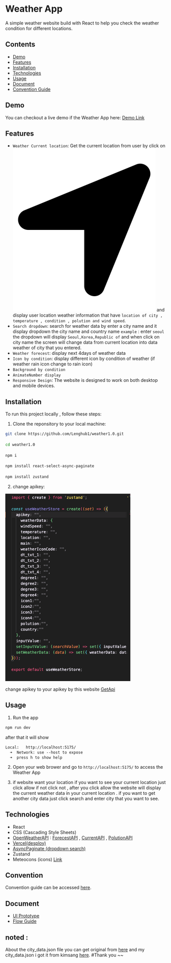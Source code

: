 # Weather App

A simple weather website build with React to help you check the weather condition for different locations.

## Contents

- [Demo](#demo)
- [Features](#features)
- [Installation](#installation)
- [Technologies](#technologies)
- [Usage](#usage)
- [Document](#document)
- [Convention Guide](#convention)

## Demo

You can checkout a live demo if the Weather App here: [Demo Link]()

## Features

- `Weather Current location`: Get the current location from user by click on ![location icon](/src/assets/location.png) 
and display user location weather information that have `location of city , temperature , condition , polution and wind speed`.
-  `Search dropdown`: search for weather data by enter a city name and it display dropdown the city name and country name `example` : enter `seoul` the dropdown will display `Seoul,Korea,Republic of` and when click on city name the screen will change data from current location into data weather of city that you entered.
- `Weather forecest`:  display next 4days of weather data
- `Icon by condition`: display different icon by condition of weather (if weather rain icon change to rain icon) 
- `Background by condition`
- `AnimateNumber display`
- `Responsive Design`: The website is designed to work on both desktop and mobile devices.

## Installation 

To run this project locally , follow these steps:

1. Clone the reponsitory to your local machine:

``` bash
git clone https://github.com/Lenghub1/weather1.0.git

cd weather1.0

npm i

npm install react-select-async-paginate

npm install zustand
```

2. change apikey:

![Apikey](/src/assets/apikeySs.png)

change apikey to your apikey by this website [GetApi](https://home.openweathermap.org/api_keys)

## Usage

1. Run the app

```bash
npm run dev
```
after that it will show
```
Local:   http://localhost:5175/
  ➜  Network: use --host to expose
  ➜  press h to show help
```
2. Open your web brower and go to `http://localhost:5175/` to access the Weather App

3. if website want your location if you want to see your current location just click allow if not click not , after you click allow the website will display the current weather data in your current location . if you want to get another city data just click search and enter city that you want to see.

## Technologies
- React
- CSS (Cascading Style Sheets)
- [OpenWeatherAPI](https://openweathermap.org/api) : [ForecestAPI](https://openweathermap.org/forecast5) , [CurrentAPI](https://openweathermap.org/current) , [PolutionAPI](https://openweathermap.org/api/air-pollution)
- [Vercel(desploy)](https://vercel.com/new)
- [AsyncPaginate (dropdown search)](https://www.npmjs.com/package/react-select-async-paginate)
- Zustand
- Meteocons (icons) [Link](https://bas.dev/work/meteocons)
## Convention
Convention guide can be accessed [here](/document/convention-guide.md).

## Document

- [UI Prototype](https://www.figma.com/file/n2YhbGxZbWdDZsWz0N0YIR/WeatherApp-TourLeng?type=design&node-id=0%3A1&mode=design&t=HEWIbvS7cMvWGwKO-1)
- [Flow Guide]()
## noted :
About the city_data.json file you can get original from [here](http://bulk.openweathermap.org/sample/) and my city_data.json i got it from kimsang [here](https://github.com/anb-hq/CnD_Mok_Kimsang_Weather/tree/main/src/data). #Thank you ~~